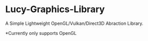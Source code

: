 # Lucy-Graphics-Library

A Simple Lightweight OpenGL/Vulkan/Direct3D Abraction Library.

*Currently only supports OpenGL
